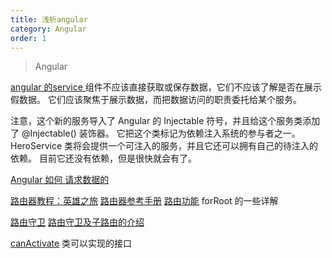 ```yaml
---
title: 浅析angular
category: Angular
order: 1
---
```




> Angular

[angular 的service ](https://angular.cn/tutorial/toh-pt4)
组件不应该直接获取或保存数据，它们不应该了解是否在展示假数据。 它们应该聚焦于展示数据，而把数据访问的职责委托给某个服务。

注意，这个新的服务导入了 Angular 的 Injectable 符号，并且给这个服务类添加了 @Injectable() 装饰器。 它把这个类标记为依赖注入系统的参与者之一。HeroService 类将会提供一个可注入的服务，并且它还可以拥有自己的待注入的依赖。 目前它还没有依赖，但是很快就会有了。

[Angular 如何 请求数据的](https://angular.cn/tutorial/toh-pt6)

[路由器教程：英雄之旅](https://angular.cn/guide/router-tutorial-toh#router-tutorial-tour-of-heroes)
[路由器参考手册](https://angular.cn/guide/router-reference)
[路由功能](https://angular.cn/tutorial/toh-pt5) forRoot 的一些详解

[路由守卫](https://angular.cn/guide/router)
[路由守卫及子路由的介绍](https://angular.cn/guide/router-tutorial-toh#milestone-5-route-guards)

[canActivate](https://angular.cn/api/router/CanActivate#description) 类可以实现的接口


